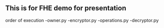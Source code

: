 ## This is for FHE demo for presentation
order of execution
  -owner.py
  -encryptor.py
  -operations.py
  -decryptor.py
  
